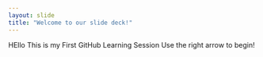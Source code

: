 ```yaml
---
layout: slide
title: "Welcome to our slide deck!"
---
```

HEllo This is my First GitHub Learning Session
Use the right arrow to begin!
